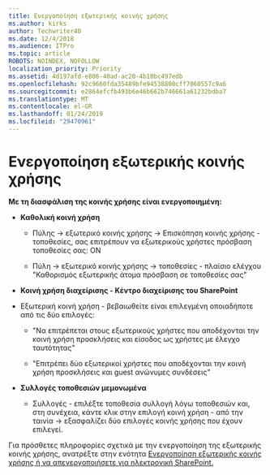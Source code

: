 ```yaml
---
title: Ενεργοποίηση εξωτερικής κοινής χρήσης
ms.author: kirks
author: Techwriter40
ms.date: 12/4/2018
ms.audience: ITPro
ms.topic: article
ROBOTS: NOINDEX, NOFOLLOW
localization_priority: Priority
ms.assetid: 4d197afd-e806-40ad-ac20-4b10bc497edb
ms.openlocfilehash: 92c9660fda35489bfe94538800cff7060557c9a6
ms.sourcegitcommit: e2864efcfb493b6e46b662b746661a61232bdba7
ms.translationtype: MT
ms.contentlocale: el-GR
ms.lasthandoff: 01/24/2019
ms.locfileid: "29470961"
---
```

# <a name="enable-external-sharing"></a>Ενεργοποίηση εξωτερικής κοινής χρήσης

 **Με τη διασφάλιση της κοινής χρήσης είναι ενεργοποιημένη:**
  
- **Καθολική κοινή χρήση**
    
  - Πύλης -\> εξωτερικό κοινής χρήσης -\> Επισκόπηση κοινής χρήσης - τοποθεσίες, σας επιτρέπουν να εξωτερικούς χρήστες πρόσβαση τοποθεσίες σας: ON
    
  - Πύλη -\> εξωτερικό κοινής χρήσης -\> τοποθεσίες - πλαίσιο ελέγχου "Καθορισμός εξωτερικής άτομα πρόσβαση σε τοποθεσίες σας"
    
- **Κοινή χρήση διαχείρισης - Κέντρο διαχείρισης του SharePoint**
    
- Εξωτερική κοινή χρήση - βεβαιωθείτε είναι επιλεγμένη οποιαδήποτε από τις δύο επιλογές:
    
  - "Να επιτρέπεται στους εξωτερικούς χρήστες που αποδέχονται την κοινή χρήση προσκλήσεις και είσοδος ως χρήστες με έλεγχο ταυτότητας"
    
  - "Επιτρέπει δύο εξωτερικοί χρήστες που αποδέχονται την κοινή χρήση προσκλήσεις και guest ανώνυμες συνδέσεις"
    
- **Συλλογές τοποθεσιών μεμονωμένα**
    
  - Συλλογές - επιλέξτε τοποθεσία συλλογή λόγω τοποθεσιών και, στη συνέχεια, κάντε κλικ στην επιλογή κοινή χρήση - από την ταινία -\> εξασφαλίζει δύο επιλογές κοινής χρήσης που έχουν επιλεγεί.
    
Για πρόσθετες πληροφορίες σχετικά με την ενεργοποίηση της εξωτερικής κοινής χρήσης, ανατρέξτε στην ενότητα [Ενεργοποίηση εξωτερικής κοινής χρήσης ή να απενεργοποιήσετε για ηλεκτρονική SharePoint.](https://go.microsoft.com/fwlink/?linkid=2047681&amp;clcid=0x409)
  


